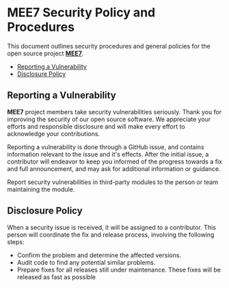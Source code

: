# MEE7 Security Policy and Procedures

This document outlines security procedures and general 
policies for the open source project [**MEE7**](https://github.com/lymieux/MEE7).

  * [Reporting a Vulnerability](#reporting-a-vulnerability)
  * [Disclosure Policy](#disclosure-policy)

## Reporting a Vulnerability 

**MEE7** project members take security vulnerabilities seriously. 
Thank you for improving the security of our open source software. 
We appreciate your efforts and responsible disclosure and will
make every effort to acknowledge your contributions.

Reporting a vulnerability is done through a GitHub issue, and
contains information relevant to the issue and it's effects. 
After the initial issue, a contributor will endeavor to keep 
you informed of the progress towards a fix and full announcement,
and may ask for additional information or guidance.

Report security vulnerabilities in third-party modules to the person or 
team maintaining the module.

## Disclosure Policy

When a security issue is received, it will be assigned to a contributor. 
This person will coordinate the fix and release process, involving the 
following steps:

  * Confirm the problem and determine the affected versions.
  * Audit code to find any potential similar problems.
  * Prepare fixes for all releases still under maintenance. These fixes
    will be released as fast as possible
